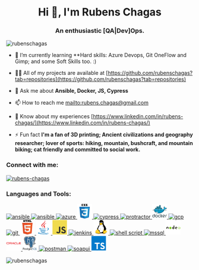 <h1 align="center">Hi 👋, I'm Rubens Chagas</h1>

<h3 align="center">An enthusiastic [QA|Dev]Ops.</h3>

<p align="left"> <img src="https://komarev.com/ghpvc/?username=rubenschagas&label=Profile%20views&color=0e75b6&style=flat" alt="rubenschagas" /> </p>

- 🌱 I’m currently learning **Hard skills: Azure Devops, Git OneFlow and Gimp; and some Soft Skills too. :) 

- 👨‍💻 All of my projects are available at [https://github.com/rubenschagas?tab=repositories](https://github.com/rubenschagas?tab=repositories)

- 💬 Ask me about **Ansible, Docker, JS, Cypress**

- 📫 How to reach me [mailto:rubens.chagas@gmail.com](rubens.chagas@gmail.com)

- 📄 Know about my experiences [https://www.linkedin.com/in/rubens-chagas/](https://www.linkedin.com/in/rubens-chagas/)

- ⚡ Fun fact **I'm a fan of 3D printing; Ancient civilizations and geography researcher; lover of sports: hiking, mountain, bushcraft, and mountain biking; cat friendly and committed to social work.**

<h3 align="left">Connect with me:</h3>
<p align="left">
<a href="https://linkedin.com/in/rubens-chagas" target="blank"><img align="center" src="https://raw.githubusercontent.com/rahuldkjain/github-profile-readme-generator/master/src/images/icons/Social/linked-in-alt.svg" alt="rubens-chagas" height="30" width="40" /></a>
</p>

<h3 align="left">Languages and Tools:</h3>
<p align="left"> 
<a href="https://www.ansible.com" target="_blank" rel="noreferrer"> 
<img src="https://img2.gratispng.com/20180413/oyw/kisspng-ansible-g2-technology-group-red-hat-organization-c-magic-circle-5ad07018670321.713204611523609624422.jpg" alt="ansible" width="40" height="40"/> 
</a> 
<a href="https://eslint.org" target="_blank" rel="noreferrer"> 
<img src="https://upload.wikimedia.org/wikipedia/commons/thumb/e/e3/ESLint_logo.svg/256px-ESLint_logo.svg.png" alt="ansible" width="40" height="40"/> 
</a> 
<a href="https://azure.microsoft.com/en-in/" target="_blank" rel="noreferrer"> 
<img src="https://www.vectorlogo.zone/logos/microsoft_azure/microsoft_azure-icon.svg" alt="azure" width="40" height="40"/> 
</a> 
<a href="https://www.w3schools.com/css/" target="_blank" rel="noreferrer"> 
<img src="https://raw.githubusercontent.com/devicons/devicon/master/icons/css3/css3-original-wordmark.svg" alt="css3" width="40" height="40"/> 
</a> 
<a href="https://www.cypress.io" target="_blank" rel="noreferrer"> 
<img src="https://raw.githubusercontent.com/simple-icons/simple-icons/6e46ec1fc23b60c8fd0d2f2ff46db82e16dbd75f/icons/cypress.svg" alt="cypress" width="40" height="40"/>
</a> 
<a href="https://www.protractortest.org" target="_blank" rel="noreferrer"> <img src="https://cdn.icon-icons.com/icons2/2415/PNG/512/protractor_plain_logo_icon_146387.png" alt="protractor" width="40" height="40"/> 
</a> 
<a href="https://www.docker.com/" target="_blank" rel="noreferrer"> 
<img src="https://raw.githubusercontent.com/devicons/devicon/master/icons/docker/docker-original-wordmark.svg" alt="docker" width="40" height="40"/> 
</a> 
<a href="https://cloud.google.com" target="_blank" rel="noreferrer"> 
<img src="https://www.vectorlogo.zone/logos/google_cloud/google_cloud-icon.svg" alt="gcp" width="40" height="40"/> 
</a> 
<a href="https://git-scm.com/" target="_blank" rel="noreferrer"> 
<img src="https://www.vectorlogo.zone/logos/git-scm/git-scm-icon.svg" alt="git" width="40" height="40"/> 
</a> 
<a href="https://www.w3.org/html/" target="_blank" rel="noreferrer"> 
<img src="https://raw.githubusercontent.com/devicons/devicon/master/icons/html5/html5-original-wordmark.svg" alt="html5" width="40" height="40"/> 
</a> 
<a href="https://www.java.com" target="_blank" rel="noreferrer"> 
<img src="https://raw.githubusercontent.com/devicons/devicon/master/icons/java/java-original.svg" alt="java" width="40" height="40"/> 
</a> 
<a href="https://developer.mozilla.org/en-US/docs/Web/JavaScript" target="_blank" rel="noreferrer"> 
<img src="https://raw.githubusercontent.com/devicons/devicon/master/icons/javascript/javascript-original.svg" alt="javascript" width="40" height="40"/> 
</a> 
<a href="https://www.jenkins.io" target="_blank" rel="noreferrer"> 
<img src="https://www.vectorlogo.zone/logos/jenkins/jenkins-icon.svg" alt="jenkins" width="40" height="40"/> 
</a>
<a href="https://www.linux.org/" target="_blank" rel="noreferrer"> 
<img src="https://raw.githubusercontent.com/devicons/devicon/master/icons/linux/linux-original.svg" alt="linux" width="40" height="40"/> 
</a>
<a href="https://www.gnu.org/software/bash/" target="_blank" rel="noreferrer"> 
<img src="https://bashlogo.com/img/symbol/jpg/full_colored_light.jpg" alt="shell script" width="40" height="40"/> 
</a> 
<a href="https://www.microsoft.com/en-us/sql-server" target="_blank" rel="noreferrer"> 
<img src="https://www.svgrepo.com/show/303229/microsoft-sql-server-logo.svg" alt="mssql" width="40" height="40"/> 
</a> 
<a href="https://nodejs.org" target="_blank" rel="noreferrer"> <img src="https://raw.githubusercontent.com/devicons/devicon/master/icons/nodejs/nodejs-original-wordmark.svg" alt="nodejs" width="40" height="40"/> 
</a> 
<a href="https://www.oracle.com/" target="_blank" rel="noreferrer"> <img src="https://raw.githubusercontent.com/devicons/devicon/master/icons/oracle/oracle-original.svg" alt="oracle" width="40" height="40"/> 
</a> 
<a href="https://www.postgresql.org" target="_blank" rel="noreferrer"> 
<img src="https://raw.githubusercontent.com/devicons/devicon/master/icons/postgresql/postgresql-original-wordmark.svg" alt="postgresql" width="40" height="40"/> 
</a> 
<a href="https://postman.com" target="_blank" rel="noreferrer"> 
<img src="https://www.vectorlogo.zone/logos/getpostman/getpostman-icon.svg" alt="postman" width="40" height="40"/> 
</a> 
<a href="https://www.soapui.org" target="_blank" rel="noreferrer"> 
<img src="https://www.soapui.org/soapui/media/images/stories/homepage/Features/soapUI-logo.png" alt="soapui" width="40" height="40"/> 
</a> 
<a href="https://www.typescriptlang.org/" target="_blank" rel="noreferrer"> 
<img src="https://raw.githubusercontent.com/devicons/devicon/master/icons/typescript/typescript-original.svg" alt="typescript" width="40" height="40"/> 
</a> 
</p>

<p><img align="center" src="https://github-readme-stats.vercel.app/api/top-langs?username=rubenschagas&show_icons=true&locale=en&layout=compact" alt="rubenschagas" /></p>

